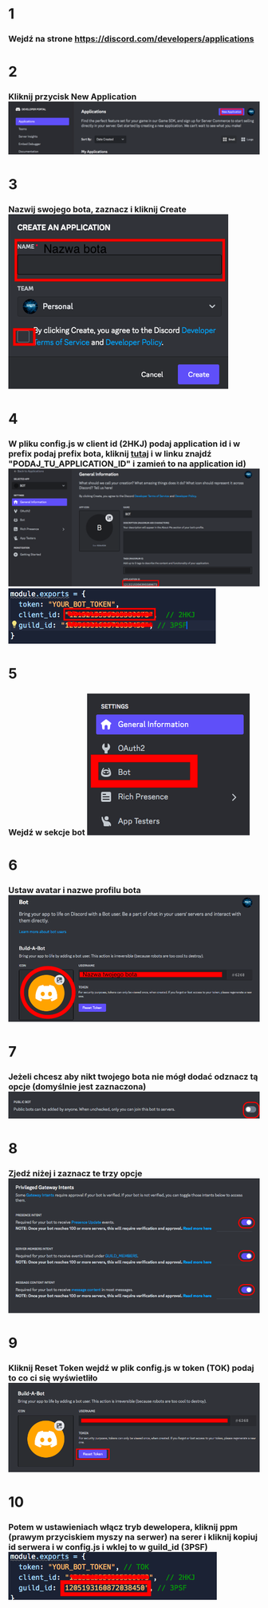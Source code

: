 # 1
### Wejdź na strone https://discord.com/developers/applications
# 2
### Kliknij przycisk New Application <img src="./dontTouch/images/1.png">
# 3
### Nazwij swojego bota, zaznacz i kliknij Create <img src="./dontTouch/images/2.png">
# 4
### W pliku config.js w client id (2HKJ) podaj application id i w prefix podaj prefix bota, kliknij <a href="https://bit.ly/db-add-tmplt" target="_blank">tutaj</a> i w linku znajdź "PODAJ_TU_APPLICATION_ID" i zamień to na application id) <img src="./dontTouch/images/3.png"> <img src="./dontTouch/images/4.png">
# 5
### Wejdź w sekcje bot <img src="./dontTouch/images/5.png">
# 6
### Ustaw avatar i nazwe profilu bota <img src="./dontTouch/images/6.png">
# 7
### Jeżeli chcesz aby nikt twojego bota nie mógł dodać odznacz tą opcje (domyślnie jest zaznaczona) <img src="./dontTouch/images/7.png">
# 8
### Zjedź niżej i zaznacz te trzy opcje <img src="./dontTouch/images/8.png">
# 9
### Kliknij Reset Token wejdź w plik config.js w token (TOK) podaj to co ci się wyświetliło <img src="./dontTouch/images/9.png">
# 10
### Potem w ustawieniach włącz tryb dewelopera, kliknij ppm (prawym przyciskiem myszy na serwer) na serer i kliknij kopiuj id serwera i w config.js i wklej to w guild_id (3PSF) <img src="./dontTouch/images/10.png">
